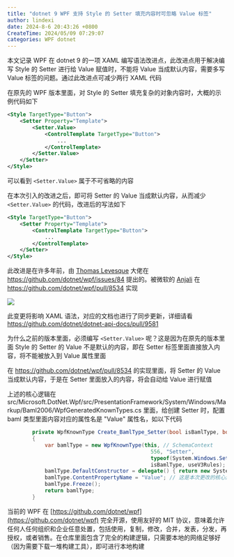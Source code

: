 ```yaml
---
title: "dotnet 9 WPF 支持 Style 的 Setter 填充内容时可忽略 Value 标签"
author: lindexi
date: 2024-8-6 20:43:26 +0800
CreateTime: 2024/05/09 07:29:07
categories: WPF dotnet
---
```


本文记录 WPF 在 dotnet 9 的一项 XAML 编写语法改进点，此改进点用于解决编写 Style 的 Setter 进行给 Value 赋值时，不能将 Value 当成默认内容，需要多写 Value 标签的问题。通过此改进点可减少两行 XAML 代码

<!--more-->


<!-- CreateTime:2024/05/09 07:29:07 -->

<!-- 发布 -->
<!-- 博客 -->

在原先的 WPF 版本里面，对 Style 的 Setter 填充复杂的对象内容时，大概的示例代码如下

```xml
<Style TargetType="Button">
    <Setter Property="Template">
        <Setter.Value>
            <ControlTemplate TargetType="Button">
                ...
            </ControlTemplate>
        </Setter.Value>
    </Setter>
</Style>
```

可以看到 `<Setter.Value>` 属于不可省略的内容

在本次引入的改进之后，即可将 Setter 的 Value 当成默认内容，从而减少 `<Setter.Value>` 的代码，改进后的写法如下

```xml
<Style TargetType="Button">
    <Setter Property="Template">
        <ControlTemplate TargetType="Button">
            ...
        </ControlTemplate>
    </Setter>
</Style>
```

此改进是在许多年前，由 [Thomas Levesque](https://github.com/thomaslevesque) 大佬在 <https://github.com/dotnet/wpf/issues/84> 提出的。被微软的 [Anjali](https://github.com/anjali-wpf) 在 <https://github.com/dotnet/wpf/pull/8534> 实现

<!-- ![](image/dotnet 9 WPF 支持 Style 的 Setter 填充内容时可忽略 Value 标签/dotnet 9 WPF 支持 Style 的 Setter 填充内容时可忽略 Value 标签0.png) -->
![](http://cdn.lindexi.site/lindexi%2F202458926253943.jpg)

此变更将影响 XAML 语法，对应的文档也进行了同步更新，详细请看 <https://github.com/dotnet/dotnet-api-docs/pull/9581>

为什么之前的版本里面，必须编写 `<Setter.Value>` 呢？这是因为在原先的版本里面 Style 的 Setter 的 Value 不是默认的内容，即在 Setter 标签里面直接放入内容，将不能被放入到 Value 属性里面

在 <https://github.com/dotnet/wpf/pull/8534> 的实现里面，将 Setter 的 Value 当成默认内容，于是在 Setter 里面放入的内容，将会自动给 Value 进行赋值

上述的核心逻辑在 src/Microsoft.DotNet.Wpf/src/PresentationFramework/System/Windows/Markup/Baml2006/WpfGeneratedKnownTypes.cs 里面，给创建 Setter 时，配置 baml 类型里面内容对应的属性名是 "Value" 属性名，如以下代码

```csharp
        private WpfKnownType Create_BamlType_Setter(bool isBamlType, bool useV3Rules)
        {
            var bamlType = new WpfKnownType(this, // SchemaContext
                                              556, "Setter",
                                              typeof(System.Windows.Setter),
                                              isBamlType, useV3Rules);
            bamlType.DefaultConstructor = delegate() { return new System.Windows.Setter(); };
            bamlType.ContentPropertyName = "Value"; // 这是本次更改的核心逻辑
            bamlType.Freeze();
            return bamlType;
        }
```

当前的 WPF 在 [https://github.com/dotnet/wpf](https://github.com/dotnet/wpf) 完全开源，使用友好的 MIT 协议，意味着允许任何人任何组织和企业任意处置，包括使用，复制，修改，合并，发表，分发，再授权，或者销售。在仓库里面包含了完全的构建逻辑，只需要本地的网络足够好（因为需要下载一堆构建工具），即可进行本地构建
